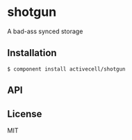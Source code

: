 
# shotgun

  A bad-ass synced storage

## Installation

    $ component install activecell/shotgun

## API

   

## License

  MIT

